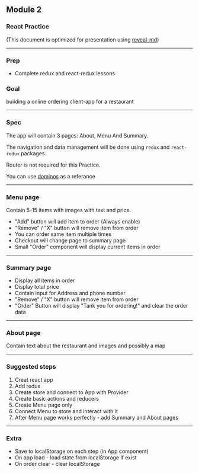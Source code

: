 ## Module 2
### React Practice
(This document is optimized for presentation using [reveal-md](https://github.com/webpro/reveal-md))

---

### Prep
* Complete redux and react-redux lessons

### Goal
building a online ordering client-app for a restaurant


---

### Spec
The app will contain 3 pages: About, Menu And Summary.

The navigation and data management will be done using `redux` and `react-redux` packages.

Router is not required for this Practice.

You can use [dominos](https://www.dominos.co.il/) as a referance

---

### Menu page
Contain 5-15 items with images with text and price.
  * "Add" button will add item to order (Always enable)
  * "Remove" / "X" button will remove item from order
  * You can order same item multiple times
  * Checkout will change page to summary page
  * Small "Order" component will display current items in order

---

### Summary page
* Display all items in order 
* Display total price
* Contain input for Address and phone number
* "Remove" / "X" button will remove item from order
* "Order" Button will display "Tank you for ordering!" and clear the order data

---

### About page
Contain text about the restaurant and images and possibly a map

---

### Suggested steps

1. Creat react app
2. Add redux
3. Create store and connect to App with Provider
4. Create basic actions and reducers
5. Create Menu page only
6. Connect Menu to store and interact with it
7. After Menu page works perfectly - add Summary and About pages


---

### Extra
* Save to localStorage on each step (in App component)
* On app load - load state from localStorage if exist
* On order clear -  clear localStorage
